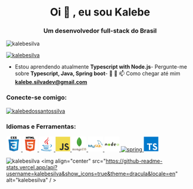 <h1 align="center">Oi 👋 , eu sou Kalebe</h1><h3 align="center">Um desenvolvedor full-stack do Brasil</h3><p align="left"> <img src="https://komarev.com/ghpvc/?username=kalebesilva&label=Profile%20views&color=0e75b6&style=flat" alt="kalebesilva" /> </p>




<p align="left"> <a href="https://github.com/ryo-ma/github-profile-trophy"><img src="https://github-profile-trophy.vercel.app/?username=kalebesilva" alt="kalebesilva" /></a> </p>

- Estou aprendendo atualmente **Typescript with Node.js**- Pergunte-me sobre **Typescript, Java, Spring boot**- 🌱 💬 📫 Como chegar até mim **kalebe.silvadev@gmail.com**





<h3 align="left">Conecte-se comigo:</h3><p align="left">
<a href="https://linkedin.com/in/kalebedossantossilva" target="blank"><img align="center" src="https://raw.githubusercontent.com/rahuldkjain/github-profile-readme-generator/master/src/images/icons/Social/linked-in-alt.svg" alt="kalebedossantossilva" height="30" width="40" /></a></p>



<h3 align="left" >Idiomas e Ferramentas:</h3>
<p align="left"> <a href="https://www.w3schools.com/css/" target="_blank" rel="noreferrer"> <img src="https://raw.githubusercontent.com/devicons/devicon/master/icons/css3/css3-original-wordmark.svg" alt="css3" width="40" height="40"/> </a> <a href="https://www.w3.org/html/" target="_blank" rel="noreferrer"> <img src="https://raw.githubusercontent.com/devicons/devicon/master/icons/html5/html5-original-wordmark.svg" alt="html5" width="40" height="40"/> </a> <a href="https://www.java.com" target="_blank" rel="noreferrer"> <img src="https://raw.githubusercontent.com/devicons/devicon/master/icons/java/java-original.svg" alt="java" width="40" height="40"/> </a> <a href="https://developer.mozilla.org/en-US/docs/Web/JavaScript" target="_blank" rel="noreferrer"> <img src="https://raw.githubusercontent.com/devicons/devicon/master/icons/javascript/javascript-original.svg" alt="javascript" width="40" height="40"/> </a> <a href="https://www.mongodb.com/" target="_blank" rel="noreferrer"> <img src="https://raw.githubusercontent.com/devicons/devicon/master/icons/mongodb/mongodb-original-wordmark.svg" alt="mongoDB" width="40" height="40"/> </a> <a href="https://www.mysql.com/" target="_blank" rel="noreferrer"> <img src="https://raw.githubusercontent.com/devicons/devicon/master/icons/mysql/mysql-original-wordmark.svg" alt="mysql" width="40" height="40"/> </a> <a href="https://nodejs.org" target="_blank" rel="noreferrer"> <img src="https://raw.githubusercontent.com/devicons/devicon/master/icons/nodejs/nodejs-original-wordmark.svg" alt="nodejs" width="40" height="40"/> </a> <a href="https://spring.io/" target="_blank" rel="noreferrer"> <img src="https://www.vectorlogo.zone/logos/springio/springio-icon.svg" alt="spring" width="40" height="40"/> </a> <a href="https://www.typescriptlang.org/" target="_blank" rel="noreferrer"> <img src="https://raw.githubusercontent.com/devicons/devicon/master/icons/typescript/typescript-original.svg" alt="typescript" width="40" hoito="40"/> </a> </p>

<p><img align="left" src="https://github-readme-stats.vercel.app/api/top-langs?username=kalebesilva&show_icons=true&theme=dracula&locale=en&layout=compact" alt="kalebesilva" /></p><p>

&nbsp;<img align="center" src="https://github-readme-stats.vercel.app/api?username=kalebesilva&show_icons=true&theme=dracula&locale=en" alt="kalebesilva" / ></p>
